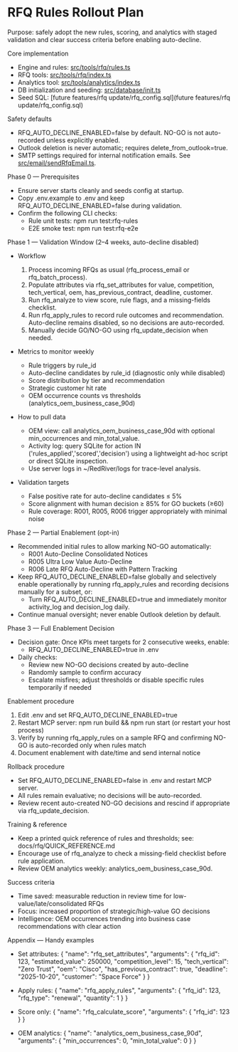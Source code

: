 # RFQ Rules Rollout Plan

Purpose: safely adopt the new rules, scoring, and analytics with staged validation and clear success criteria before enabling auto-decline.

Core implementation
- Engine and rules: [src/tools/rfq/rules.ts](src/tools/rfq/rules.ts)
- RFQ tools: [src/tools/rfq/index.ts](src/tools/rfq/index.ts)
- Analytics tool: [src/tools/analytics/index.ts](src/tools/analytics/index.ts)
- DB initialization and seeding: [src/database/init.ts](src/database/init.ts)
- Seed SQL: [future features/rfq update/rfq_config.sql](future features/rfq update/rfq_config.sql)

Safety defaults
- RFQ_AUTO_DECLINE_ENABLED=false by default. NO-GO is not auto-recorded unless explicitly enabled.
- Outlook deletion is never automatic; requires delete_from_outlook=true.
- SMTP settings required for internal notification emails. See [src/email/sendRfqEmail.ts](src/email/sendRfqEmail.ts).

Phase 0 — Prerequisites
- Ensure server starts cleanly and seeds config at startup.
- Copy .env.example to .env and keep RFQ_AUTO_DECLINE_ENABLED=false during validation.
- Confirm the following CLI checks:
  - Rule unit tests: npm run test:rfq-rules
  - E2E smoke test: npm run test:rfq-e2e

Phase 1 — Validation Window (2–4 weeks, auto-decline disabled)
- Workflow
  1) Process incoming RFQs as usual (rfq_process_email or rfq_batch_process).
  2) Populate attributes via rfq_set_attributes for value, competition, tech_vertical, oem, has_previous_contract, deadline, customer.
  3) Run rfq_analyze to view score, rule flags, and a missing-fields checklist.
  4) Run rfq_apply_rules to record rule outcomes and recommendation. Auto-decline remains disabled, so no decisions are auto-recorded.
  5) Manually decide GO/NO-GO using rfq_update_decision when needed.

- Metrics to monitor weekly
  - Rule triggers by rule_id
  - Auto-decline candidates by rule_id (diagnostic only while disabled)
  - Score distribution by tier and recommendation
  - Strategic customer hit rate
  - OEM occurrence counts vs thresholds (analytics_oem_business_case_90d)

- How to pull data
  - OEM view: call analytics_oem_business_case_90d with optional min_occurrences and min_total_value.
  - Activity log: query SQLite for action IN ('rules_applied','scored','decision') using a lightweight ad-hoc script or direct SQLite inspection.
  - Use server logs in ~/RedRiver/logs for trace-level analysis.

- Validation targets
  - False positive rate for auto-decline candidates ≤ 5%
  - Score alignment with human decision ≥ 85% for GO buckets (≥60)
  - Rule coverage: R001, R005, R006 trigger appropriately with minimal noise

Phase 2 — Partial Enablement (opt-in)
- Recommended initial rules to allow marking NO-GO automatically:
  - R001 Auto-Decline Consolidated Notices
  - R005 Ultra Low Value Auto-Decline
  - R006 Late RFQ Auto-Decline with Pattern Tracking
- Keep RFQ_AUTO_DECLINE_ENABLED=false globally and selectively enable operationally by running rfq_apply_rules and recording decisions manually for a subset, or:
  - Turn RFQ_AUTO_DECLINE_ENABLED=true and immediately monitor activity_log and decision_log daily.
- Continue manual oversight; never enable Outlook deletion by default.

Phase 3 — Full Enablement Decision
- Decision gate: Once KPIs meet targets for 2 consecutive weeks, enable:
  - RFQ_AUTO_DECLINE_ENABLED=true in .env
- Daily checks:
  - Review new NO-GO decisions created by auto-decline
  - Randomly sample to confirm accuracy
  - Escalate misfires; adjust thresholds or disable specific rules temporarily if needed

Enablement procedure
1) Edit .env and set RFQ_AUTO_DECLINE_ENABLED=true
2) Restart MCP server: npm run build && npm run start (or restart your host process)
3) Verify by running rfq_apply_rules on a sample RFQ and confirming NO-GO is auto-recorded only when rules match
4) Document enablement with date/time and send internal notice

Rollback procedure
- Set RFQ_AUTO_DECLINE_ENABLED=false in .env and restart MCP server.
- All rules remain evaluative; no decisions will be auto-recorded.
- Review recent auto-created NO-GO decisions and rescind if appropriate via rfq_update_decision.

Training & reference
- Keep a printed quick reference of rules and thresholds; see: docs/rfq/QUICK_REFERENCE.md
- Encourage use of rfq_analyze to check a missing-field checklist before rule application.
- Review OEM analytics weekly: analytics_oem_business_case_90d.

Success criteria
- Time saved: measurable reduction in review time for low-value/late/consolidated RFQs
- Focus: increased proportion of strategic/high-value GO decisions
- Intelligence: OEM occurrences trending into business case recommendations with clear action

Appendix — Handy examples
- Set attributes:
  {
    "name": "rfq_set_attributes",
    "arguments": {
      "rfq_id": 123,
      "estimated_value": 250000,
      "competition_level": 15,
      "tech_vertical": "Zero Trust",
      "oem": "Cisco",
      "has_previous_contract": true,
      "deadline": "2025-10-20",
      "customer": "Space Force"
    }
  }

- Apply rules:
  { "name": "rfq_apply_rules", "arguments": { "rfq_id": 123, "rfq_type": "renewal", "quantity": 1 } }

- Score only:
  { "name": "rfq_calculate_score", "arguments": { "rfq_id": 123 } }

- OEM analytics:
  { "name": "analytics_oem_business_case_90d", "arguments": { "min_occurrences": 0, "min_total_value": 0 } }